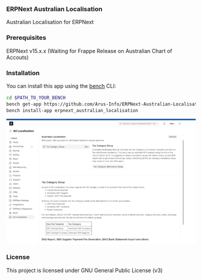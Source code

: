 ### ERPNext Australian Localisation

Australian Localisation for ERPNext

### Prerequisites
ERPNext v15.x.x (Waiting for Frappe Release on Australian Chart of Accouts)

### Installation

You can install this app using the [bench](https://github.com/frappe/bench) CLI:

```bash
cd $PATH_TO_YOUR_BENCH
bench get-app https://github.com/Arus-Info/ERPNext-Australian-Localisation.git --branch main
bench install-app erpnext_australian_localisation
```

![AU Localisation Worspace](image.png)

### License

This project is licensed under GNU General Public License (v3)